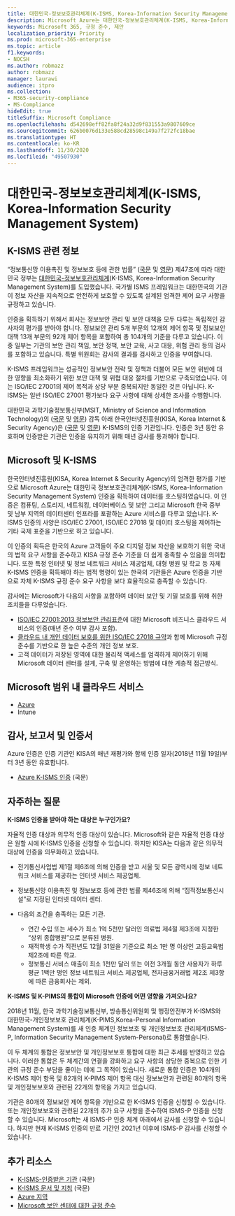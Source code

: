 ```yaml
---
title: 대한민국-정보보호관리체계(K-ISMS, Korea-Information Security Management System)
description: Microsoft Azure는 대한민국-정보보호관리체계(K-ISMS, Korea-Information Security Management System)에 대한 인증을 획득했습니다.
keywords: Microsoft 365, 규정 준수, 제안
localization_priority: Priority
ms.prod: microsoft-365-enterprise
ms.topic: article
f1.keywords:
- NOCSH
ms.author: robmazz
author: robmazz
manager: laurawi
audience: itpro
ms.collection:
- M365-security-compliance
- MS-Compliance
hideEdit: true
titleSuffix: Microsoft Compliance
ms.openlocfilehash: d542698eff82fa8f24a32d9f831553a9807609ce
ms.sourcegitcommit: 626b0076d133e588cd28598c149a7f272fc18bae
ms.translationtype: HT
ms.contentlocale: ko-KR
ms.lasthandoff: 11/30/2020
ms.locfileid: "49507930"
---
```

# <a name="korea-information-security-management-system-k-isms"></a>대한민국-정보보호관리체계(K-ISMS, Korea-Information Security Management System)

## <a name="about-k-isms"></a>K-ISMS 관련 정보

“정보통신망 이용촉진 및 정보보호 등에 관한 법률” ([국문](https://law.go.kr/lsSc.do?tabMenuId=tab18&query=%EC%A0%95%EB%B3%B4%ED%86%B5%EC%8B%A0%EB%A7%9D%20%EC%9D%B4%EC%9A%A9%EC%B4%89%EC%A7%84%20%EB%B0%8F%20%EC%A0%95%EB%B3%B4%EB%B3%B4%ED%98%B8) 및 [영문](https://law.go.kr/engLsSc.do?tabMenuId=tab45)) 제47조에 따라 대한민국 정부는 [대한민국-정보보호관리체계](https://isms.kisa.or.kr/main/isms/intro/)(K-ISMS, Korea-Information Security Management System)를 도입했습니다. 국가별 ISMS 프레임워크는 대한민국의 기관이 정보 자산을 지속적으로 안전하게 보호할 수 있도록 설계된 엄격한 제어 요구 사항을 규정하고 있습니다.

인증을 획득하기 위해서 회사는 정보보안 관리 및 보안 대책을 모두 다루는 독립적인 감사자의 평가를 받아야 합니다. 정보보안 관리 5개 부문의 12개의 제어 항목 및 정보보안 대책 13개 부문의 92개 제어 항목을 포함하여 총 104개의 기준을 다루고 있습니다. 이 중 일부는 기관의 보안 관리 책임, 보안 정책, 보안 교육, 사고 대응, 위험 관리 등의 검사를 포함하고 있습니다. 특별 위원회는 감사의 결과를 검사하고 인증을 부여합니다.

K-ISMS 프레임워크는 성공적인 정보보안 전략 및 정책과 더불어 모든 보안 위반에 대한 영향을 최소화하기 위한 보안 대책 및 위협 대응 절차를 기반으로 구축되었습니다. 이는 ISO/IEC 27001의 제어 목적과 상당 부분 중복되지만 동일한 것은 아닙니다. K-ISMS는 일반 ISO/IEC 27001 평가보다 요구 사항에 대해 상세한 조사를 수행합니다.

대한민국 과학기술정보통신부(MSIT, Ministry of Science and Information Technology)의 ([국문](https://www.msit.go.kr/web/main/main.do) 및 [영문](https://english.msit.go.kr/english/main/main.do)) 감독 아래 한국인터넷진흥원(KISA, Korea Internet & Security Agency)은 ([국문](https://www.kisa.or.kr/main.jsp) 및 [영문](https://www.kisa.or.kr/eng/main.jsp)) K-ISMS의 인증 기관입니다. 인증은 3년 동안 유효하며 인증받은 기관은 인증을 유지하기 위해 매년 감사를 통과해야 합니다.

## <a name="microsoft-and-k-isms"></a>Microsoft 및 K-ISMS

한국인터넷진흥원(KISA, Korea Internet & Security Agency)의 엄격한 평가를 기반으로 Microsoft Azure는 대한민국 정보보호관리체계(K-ISMS, Korea-Information Security Management System) 인증을 획득하여 데이터를 호스팅하였습니다. 이 인증은 컴퓨팅, 스토리지, 네트워킹, 데이터베이스 및 보안 그리고 Microsoft 한국 중부 및 남부 지역의 데이터센터 인프라를 포괄하는 Azure 서비스를 다루고 있습니다. K-ISMS 인증의 사양은 ISO/IEC 27001, ISO/IEC 27018 및 데이터 호스팅을 제어하는 기타 국제 표준을 기반으로 하고 있습니다.

이 인증의 획득은 한국의 Azure 고객들이 주요 디지털 정보 자산을 보호하기 위한 국내의 법적 요구 사항을 준수하고 KISA 규정 준수 기준을 더 쉽게 충족할 수 있음을 의미합니다. 또한 특정 인터넷 및 정보 네트워크 서비스 제공업체, 대형 병원 및 학교 등 자체 K-ISMS 인증을 획득해야 하는 법적 명령이 있는 한국의 기관들은 Azure 인증을 기반으로 자체 K-ISMS 규정 준수 요구 사항을 보다 효율적으로 충족할 수 있습니다.

감사에는 Microsoft가 다음의 사항을 포함하여 데이터 보안 및 기밀 보호를 위해 취한 조치들을 다루었습니다.

- [ISO/IEC 27001:2013 정보보안 관리표준](offering-iso-27001.md)에 대한 Microsoft 비즈니스 클라우드 서비스의 인증(매년 준수 여부 감사 포함).
- [클라우드 내 개인 데이터 보호를 위한 ISO/IEC 27018 규약](offering-iso-27018.md)과 함께 Microsoft 규정 준수를 기반으로 한 높은 수준의 개인 정보 보호.
- 고객 데이터가 저장된 영역에 대한 물리적 액세스를 엄격하게 제어하기 위해 Microsoft 데이터 센터를 설계, 구축 및 운영하는 방법에 대한 계층적 접근방식.

## <a name="microsoft-in-scope-cloud-services"></a>Microsoft 범위 내 클라우드 서비스

- [Azure](https://gallery.technet.microsoft.com/Overview-of-Azure-c1be3942)
- Intune

## <a name="audits-reports-and-certificates"></a>감사, 보고서 및 인증서

Azure 인증은 인증 기관인 KISA의 매년 재평가와 함께 인증 일자(2018년 11월 19일)부터 3년 동안 유효합니다.

- [Azure K-ISMS 인증](https://isms.kisa.or.kr/main/isms/issue/?certificationMode=list&crtfYear=2018&searchCondition=2&searchKeyword=%EB%A7%88%EC%9D%B4%ED%81%AC%EB%A1%9C%EC%86%8C%ED%94%84%ED%8A%B8) (국문)

## <a name="frequently-asked-questions"></a>자주하는 질문

**K-ISMS 인증을 받아야 하는 대상은 누구인가요?**

자율적 인증 대상과 의무적 인증 대상이 있습니다. Microsoft와 같은 자율적 인증 대상은 원할 시에 K-ISMS 인증을 신청할 수 있습니다. 하지만 KISA는 다음과 같은 의무적 대상에 인증을 의무화하고 있습니다.

- 전기통신사업법 제1절 제6조에 의해 인증을 받고 서울 및 모든 광역시에 정보 네트워크 서비스를 제공하는 인터넷 서비스 제공업체.

- 정보통신망 이용촉진 및 정보보호 등에 관한 법률 제46조에 의해 “집적정보통신시설”로 지정된 인터넷 데이터 센터.

- 다음의 조건을 충족하는 모든 기관.

    - 연간 수입 또는 세수가 최소 1억 5천만 달러인 의료법 제4절 제3조에 지정한 “상위 종합병원”으로 분류된 병원.
    - 재적학생 수가 직전년도 12월 31일을 기준으로 최소 1만 명 이상인 고등교육법 제2조에 따른 학교.
    - 정보통신 서비스 매출이 최소 1천만 달러 또는 이전 3개월 동안 사용자가 하루 평균 1백만 명인 정보 네트워크 서비스 제공업체, 전자금융거래법 제2조 제3항에 따른 금융회사는 제외.

**K-ISMS 및 K-PIMS의 통합이 Microsoft 인증에 어떤 영향을 가져오나요?**

2018년 11월, 한국 과학기술정보통신부, 방송통신위원회 및 행정안전부가 K-ISMS와 대한민국-개인정보보호 관리체계(K-PIMS,Korea-Personal Information Management System)를 새 인증 체계인 정보보호 및 개인정보보호 관리체계(ISMS-P, Information Security Management System-Personal)로 통합했습니다.

이 두 체계의 통합은 정보보안 및 개인정보보호 통합에 대한 최근 추세를 반영하고 있습니다. 이러한 통합은 두 체계간의 연결을 강화하고 요구 사항의 상당한 중복으로 인한 기관의 규정 준수 부담을 줄이는 데에 그 목적이 있습니다. 새로운 통합 인증은 104개의 K-ISMS 제어 항목 및 82개의 K-PIMS 제어 항목 대신 정보보안과 관련된 80개의 항목 및 개인정보보호와 관련된 22개의 항목을 가지고 있습니다.

기관은 80개의 정보보안 제어 항목을 기반으로 한 K-ISMS 인증을 신청할 수 있습니다. 또는 개인정보보호와 관련된 22개의 추가 요구 사항을 준수하여 ISMS-P 인증을 신청할 수 있습니다. Microsoft는 새 ISMS-P 인증 체계 아래에서 감사를 신청할 수 있습니다. 하지만 현재 K-ISMS 인증의 만료 기간인 2021년 이후에 ISMS-P 감사를 신청할 수 있습니다.

## <a name="additional-resources"></a>추가 리소스

- [K-ISMS-인증받은 기관](https://isms.kisa.or.kr/main/isms/issue/?certificationMode=list&crtfYear=2018&searchCondition=2&searchKeyword=%EB%A7%88%EC%9D%B4%ED%81%AC%EB%A1%9C%EC%86%8C%ED%94%84%ED%8A%B8) (국문)
- [K-ISMS 문서 및 지침](https://isms.kisa.or.kr/main/isms/notice/) (국문)
- [Azure 지역](https://azure.microsoft.com/global-infrastructure/regions/)
- [Microsoft 보안 센터에 대한 규정 준수](https://www.microsoft.com/trust-center/compliance/compliance-overview)

